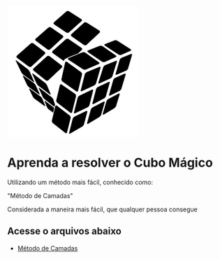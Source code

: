 
![Logo](img/logo.jpg)


# Aprenda a resolver o Cubo Mágico  

Utilizando um método mais fácil, conhecido como:

"Método de Camadas"

Considerada a maneira mais fácil, que qualquer pessoa consegue
## Acesse o arquivos abaixo

 - [Método de Camadas](https://github.com/andff/CuboMagico/blob/5dee46753d9ef61f834011eac9270936a2a41fc1/M%C3%89TODO%20DAS%20CAMADAS.txt)